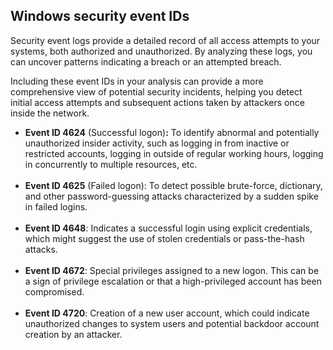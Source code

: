 
## Windows security event IDs

Security event logs provide a detailed record of all access attempts to your systems, both authorized and unauthorized. By analyzing these logs, you can uncover patterns indicating a breach or an attempted breach. 

Including these event IDs in your analysis can provide a more comprehensive view of potential security incidents, helping you detect initial access attempts and subsequent actions taken by attackers once inside the network.

- **Event ID 4624** (Successful logon)**:** To identify abnormal and potentially unauthorized insider activity, such as logging in from inactive or restricted accounts, logging in outside of regular working hours, logging in concurrently to multiple resources, etc.  
     
- **Event ID 4625** (Failed logon): To detect possible brute-force, dictionary, and other password-guessing attacks characterized by a sudden spike in failed logins.  
     
- **Event ID 4648**: Indicates a successful login using explicit credentials, which might suggest the use of stolen credentials or pass-the-hash attacks.  
     
- **Event ID 4672**: Special privileges assigned to a new logon. This can be a sign of privilege escalation or that a high-privileged account has been compromised.  
     
- **Event ID 4720**: Creation of a new user account, which could indicate unauthorized changes to system users and potential backdoor account creation by an attacker.
